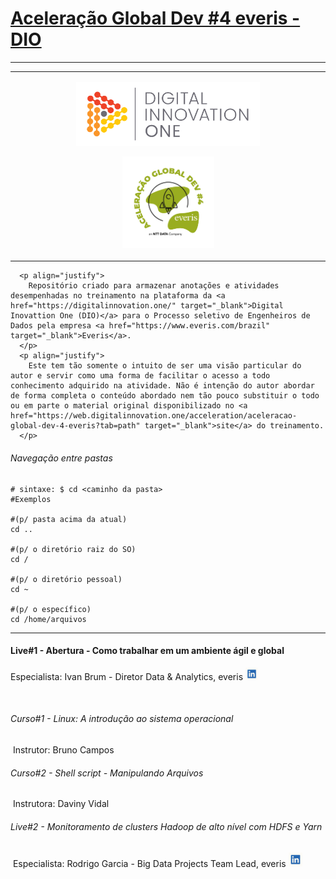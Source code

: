 # **<u>Aceleração Global Dev #4 everis - DIO</u>**

------
<table style="width: 100%">
  <tr>
    <td>
      <p align="center">
        <img src="./img/logo_dio.png" alt="logo_dio" width="60%" />
      </p>
      <p align="center">
        <img src="/img/logo_aceleracao_everis.png" alt="logo_aceleracao_everis" width="30%" />
      </p>
    </td>
  </tr>
</table>

      <p align="justify">
        Repositório criado para armazenar anotações e atividades desempenhadas no treinamento na plataforma da <a href="https://digitalinnovation.one/" target="_blank">Digital Inovattion One (DIO)</a> para o Processo seletivo de Engenheiros de Dados pela empresa <a href="https://www.everis.com/brazil" target="_blank">Everis</a>.
      </p>
      <p align="justify">
        Este tem tão somente o intuito de ser uma visão particular do autor e servir como uma forma de facilitar o acesso a todo conhecimento adquirido na atividade. Não é intenção do autor abordar de forma completa o conteúdo abordado nem tão pouco substituir o todo ou em parte o material original disponibilizado no <a href="https://web.digitalinnovation.one/acceleration/aceleracao-global-dev-4-everis?tab=path" target="_blank">site</a> do treinamento.
      </p>

<h6>Navegação entre pastas</h6>

```shell
# sintaxe: $ cd <caminho da pasta>
#Exemplos

#(p/ pasta acima da atual)
cd ..

#(p/ o diretório raiz do SO)
cd /

#(p/ o diretório pessoal)
cd ~

#(p/ o específico)
cd /home/arquivos
```



------

<p>
  <h4>Live#1 - Abertura - Como trabalhar em um ambiente ágil e global</h4>
</p>
<p>
  Especialista: Ivan Brum - Diretor Data & Analytics, everis <a href="https://www.linkedin.com/in/ivan-brum-960358/" target="_blank"><img src="/img/logo_likedin.jpg" alt="logo_likedin" width="20" height="20" /></a>
</p>



​		       

###### Curso#1 - Linux: A introdução ao sistema operacional

​		           Instrutor: Bruno Campos

###### Curso#2 - Shell script - Manipulando Arquivos

​		           Instrutora: Daviny Vidal

###### Live#2 - Monitoramento de clusters Hadoop de alto nível com HDFS e Yarn

​		         Especialista: Rodrigo Garcia - Big Data Projects Team Lead, everis [<img src=".\img\logo_likedin.jpg" alt="logo_likedin" style="zoom:10%;" />](https://www.linkedin.com/in/rodsantosg/)



 

